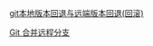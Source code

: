 
[git本地版本回退与远端版本回退(回滚)](https://blog.csdn.net/tsq292978891/article/details/78965693)

[Git 合并远程分支](https://blog.csdn.net/DeMonliuhui/article/details/78510678)